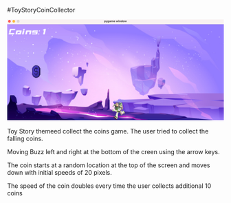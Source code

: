 #ToyStoryCoinCollector

![alt text](./img/toyStroy.png "Toy Story")


Toy Story themeed collect the coins game. The user tried to collect the falling coins.

Moving Buzz left and right at the bottom of the creen using the arrow keys.

The coin starts at a random location at the top of the screen and moves down with initial speeds of 20 pixels.

The speed of the coin doubles every time the user collects additional 10 coins
